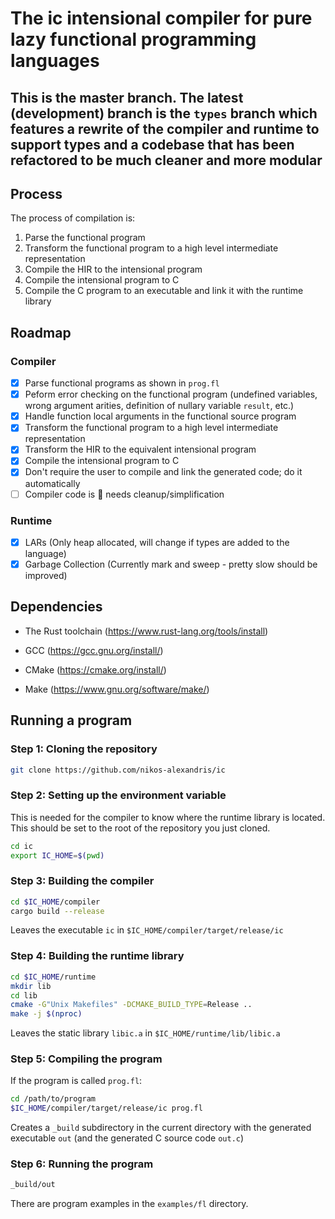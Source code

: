 # The ic intensional compiler for pure lazy functional programming languages

## This is the master branch. The latest (development) branch is the `types` branch which features a rewrite of the compiler and runtime to support types and a codebase that has been refactored to be much cleaner and more modular

## Process

The process of compilation is:

1. Parse the functional program
2. Transform the functional program to a high level intermediate representation
3. Compile the HIR to the intensional program
4. Compile the intensional program to C
5. Compile the C program to an executable and link it with the runtime library

## Roadmap

### Compiler

- [X] Parse functional programs as shown in `prog.fl`
- [X] Peform error checking on the functional program (undefined variables, wrong argument arities, definition of nullary variable `result`, etc.)
- [X] Handle function local arguments in the functional source program
- [X] Transform the functional program to a high level intermediate representation
- [X] Transform the HIR to the equivalent intensional program
- [X] Compile the intensional program to C
- [X] Don't require the user to compile and link the generated code; do it automatically
- [ ] Compiler code is 💩 needs cleanup/simplification

### Runtime

- [X] LARs (Only heap allocated, will change if types are added to the language)
- [X] Garbage Collection (Currently mark and sweep - pretty slow should be improved)

## Dependencies

- The Rust toolchain (<https://www.rust-lang.org/tools/install>)

- GCC (<https://gcc.gnu.org/install/>)

- CMake (<https://cmake.org/install/>)

- Make (<https://www.gnu.org/software/make/>)

## Running a program

### Step 1: Cloning the repository

```bash
git clone https://github.com/nikos-alexandris/ic
```

### Step 2: Setting up the environment variable

This is needed for the compiler to know where the runtime library is located. This should be set to the root of the repository you just cloned.

```bash
cd ic
export IC_HOME=$(pwd)
```

### Step 3: Building the compiler

```bash
cd $IC_HOME/compiler
cargo build --release
```

Leaves the executable `ic` in `$IC_HOME/compiler/target/release/ic`

### Step 4: Building the runtime library

```bash
cd $IC_HOME/runtime
mkdir lib
cd lib
cmake -G"Unix Makefiles" -DCMAKE_BUILD_TYPE=Release ..
make -j $(nproc)
```

Leaves the static library `libic.a` in `$IC_HOME/runtime/lib/libic.a`

### Step 5: Compiling the program

If the program is called `prog.fl`:

```bash
cd /path/to/program
$IC_HOME/compiler/target/release/ic prog.fl
```

Creates a `_build` subdirectory in the current directory with the generated executable `out` (and the generated C source code `out.c`)

### Step 6: Running the program

```bash
_build/out
```

There are program examples in the `examples/fl` directory.

